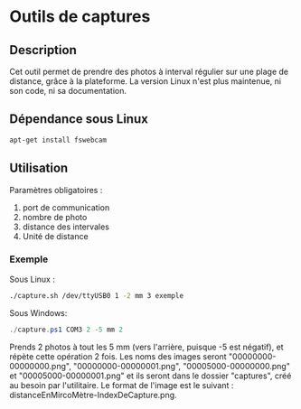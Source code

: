 ﻿# Outils de captures

## Description
Cet outil permet de prendre des photos à interval régulier sur une plage de distance, grâce à la plateforme. La version Linux n'est plus maintenue, ni son code, ni sa documentation.

## Dépendance sous Linux
```bash
apt-get install fswebcam
```

## Utilisation
Paramètres obligatoires :
1. port de communication
2. nombre de photo
3. distance des intervales
4. Unité de distance
### Exemple
Sous Linux :
```bash
./capture.sh /dev/ttyUSB0 1 -2 mm 3 exemple
```
Sous Windows:
```powershell
./capture.ps1 COM3 2 -5 mm 2
```
Prends 2 photos à tout les 5 mm (vers l'arrière, puisque -5 est négatif), et répète cette opération 2 fois. Les noms des images seront "00000000-00000000.png", "00000000-00000001.png", "00005000-00000000.png" et "00005000-00000001.png" et ils seront dans le dossier "captures", créé au besoin par l'utilitaire. Le format de l'image est le suivant : distanceEnMircoMètre-IndexDeCapture.png.